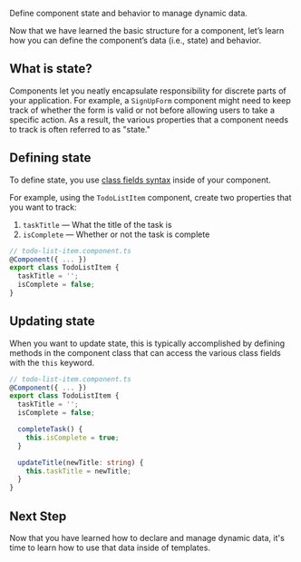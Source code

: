 <docs-decorative-header title="Managing Dynamic Data" imgSrc="assets/images/signals.svg"> <!-- markdownlint-disable-line -->
Define component state and behavior to manage dynamic data.
</docs-decorative-header>

Now that we have learned the basic structure for a component, let’s learn how you can define the component’s data (i.e., state) and behavior.

## What is state?

Components let you neatly encapsulate responsibility for discrete parts of your application. For example, a `SignUpForm` component might need to keep track of whether the form is valid or not before allowing users to take a specific action. As a result, the various properties that a component needs to track is often referred to as "state."

## Defining state

To define state, you use [class fields syntax](https://developer.mozilla.org/en-US/docs/Web/JavaScript/Reference/Classes/Public_class_fields) inside of your component.

For example, using the `TodoListItem` component, create two properties that you want to track:

1. `taskTitle` — What the title of the task is
2. `isComplete` — Whether or not the task is complete

```ts
// todo-list-item.component.ts
@Component({ ... })
export class TodoListItem {
  taskTitle = '';
  isComplete = false;
}
```

## Updating state

When you want to update state, this is typically accomplished by defining methods in the component class that can access the various class fields with the `this` keyword.

```ts
// todo-list-item.component.ts
@Component({ ... })
export class TodoListItem {
  taskTitle = '';
  isComplete = false;

  completeTask() {
    this.isComplete = true;
  }

  updateTitle(newTitle: string) {
    this.taskTitle = newTitle;
  }
}
```

## Next Step

Now that you have learned how to declare and manage dynamic data, it's time to learn how to use that data inside of templates.

<docs-pill-row>
  <docs-pill title="Rendering Dynamic Templates" href="essentials/rendering-dynamic-templates" />
</docs-pill-row>
